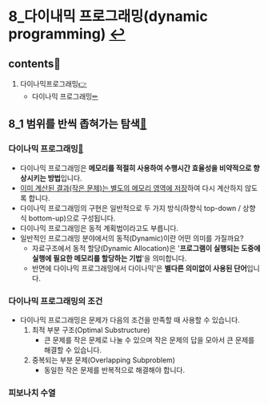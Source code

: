 # 8_다이내믹 프로그래밍(dynamic programming) [↩](../this_is_codingtest)

## contents📑<a id="contents"></a>

1. 다이나믹프로그래밍[👉](#8_1)
   * 다이나믹 프로그래밍[✏](#8_1_1)

## 8_1 범위를 반씩 좁혀가는 탐색[📑](#contents)<a id="7_1"></a>

### 다이나믹 프로그래밍[📑](#contents)<a id="8_1"></a>

* 다이나믹 프로그래밍은 **메모리를 적절히 사용하여 수행시간 효율성을 비약적으로 향상시키는 방법**입니다.
* <u>이미 계산된 결과(작은 문제)는 별도의 메모리 영역에 저장</u>하여 다시 계산하지 않도록 합니다.
* 다이나믹 프로그래밍의 구현은 일반적으로 두 가지 방식(하향식 top-down / 상향식 bottom-up)으로 구성됩니다.
* 다이나믹 프로그래밍은 동적 계획법이라고도 부릅니다.
* 일반적인 프로그래밍 분야에서의 동적(Dynamic)이란 어떤 의미를 가질까요?
  * 자료구조에서 동적 할당(Dynamic Allocation)은 '**프로그램이 실행되는 도중에 실행에 필요한 메모리를 할당하는 기법**'을 의미합니다.
  * 반면에 다이나믹 프로그래밍에서 다이나믹'은 **별다른 의미없이 사용된 단어**입니다.

### 다이나믹 프로그래밍의 조건

* 다이나믹 프로그래밍은 문제가 다음의 조건을 만족할 때 사용할 수 있습니다.
  1. 최적 부분 구조(Optimal Substructure)
     * 큰 문제를 작은 문제로 나눌 수 있으며 작은 문제의 답을 모아서 큰 문제를 해결할 수 있습니다.
  2. 중복되는 부분 문제(Overlapping Subproblem)
     * 동일한 작은 문제를 반복적으로 해결해야 합니다.

### 피보나치 수열

